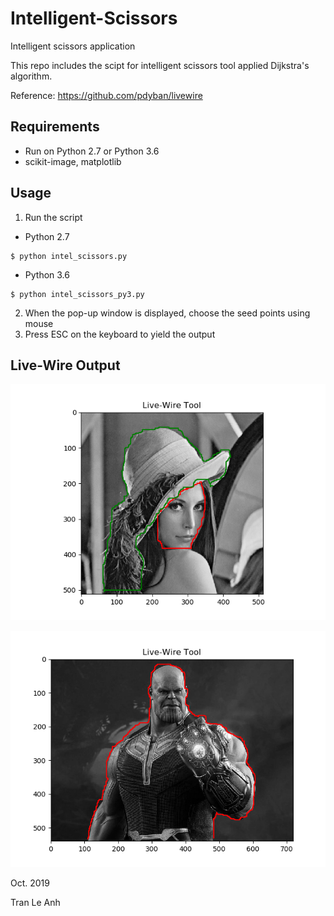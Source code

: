 # Intelligent-Scissors
Intelligent scissors application

This repo includes the scipt for intelligent scissors tool applied Dijkstra's algorithm.

Reference: https://github.com/pdyban/livewire

## Requirements
- Run on Python 2.7 or Python 3.6
- scikit-image, matplotlib

## Usage
1. Run the script
- Python 2.7
```bashrc
$ python intel_scissors.py
```
- Python 3.6
```bashrc
$ python intel_scissors_py3.py
```
2. When the pop-up window is displayed, choose the seed points using mouse
3. Press ESC on the keyboard to yield the output

## Live-Wire Output

![picture](output/lenna.png)

![picture](output/thanos.png)

Oct. 2019

Tran Le Anh
